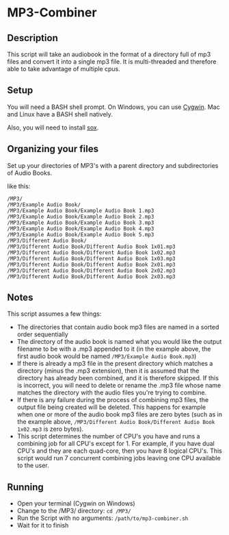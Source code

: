 # MP3-Combiner


## Description

This script will take an audiobook in the format of a directory full of mp3 files and convert it into a single mp3 file. It is multi-threaded and therefore able to take advantage of multiple cpus.



## Setup
You will need a BASH shell prompt. On Windows, you can use [Cygwin](https://www.cygwin.com/). Mac and Linux have a BASH shell natively.

Also, you will need to install [sox](http://sox.sourceforge.net/).



## Organizing your files
Set up your directories of MP3's with a parent directory and subdirectories of Audio Books.

like this:

    /MP3/
    /MP3/Example Audio Book/
    /MP3/Example Audio Book/Example Audio Book 1.mp3
    /MP3/Example Audio Book/Example Audio Book 2.mp3
    /MP3/Example Audio Book/Example Audio Book 3.mp3
    /MP3/Example Audio Book/Example Audio Book 4.mp3
    /MP3/Example Audio Book/Example Audio Book 5.mp3
    /MP3/Different Audio Book/
    /MP3/Different Audio Book/Different Audio Book 1x01.mp3
    /MP3/Different Audio Book/Different Audio Book 1x02.mp3
    /MP3/Different Audio Book/Different Audio Book 1x03.mp3
    /MP3/Different Audio Book/Different Audio Book 2x01.mp3
    /MP3/Different Audio Book/Different Audio Book 2x02.mp3
    /MP3/Different Audio Book/Different Audio Book 2x03.mp3



## Notes

This script assumes a few things:

- The directories that contain audio book mp3 files are named in a sorted order sequentially
- The directory of the audio book is named what you would like the output filename to be with a .mp3 appended to it (in the example above, the first audio book would be named ```/MP3/Example Audio Book.mp3```)
- If there is already a mp3 file in the present directory which matches a directory (minus the .mp3 extension), then it is assumed that the directory has already been combined, and it is therefore skipped. If this is incorrect, you will need to delete or rename the .mp3 file whose name matches the directory with the audio files you're trying to combine.
- If there is any failure during the process of combining mp3 files, the output file being created will be deleted. This happens for example when one or more of the audio book mp3 files are zero bytes (such as in the example above, ```/MP3/Different Audio Book/Different Audio Book 1x02.mp3``` is zero bytes).
- This script determines the number of CPU's you have and runs a combining job for all CPU's except for 1.  For example, if you have dual CPU's and they are each quad-core, then you have 8 logical CPU's.  This script would run 7 concurrent combining jobs leaving one CPU available to the user.



## Running

* Open your terminal (Cygwin on Windows)
* Change to the /MP3/ directory:
    `cd /MP3/`
* Run the Script with no arguments:
    `/path/to/mp3-combiner.sh`
* Wait for it to finish
